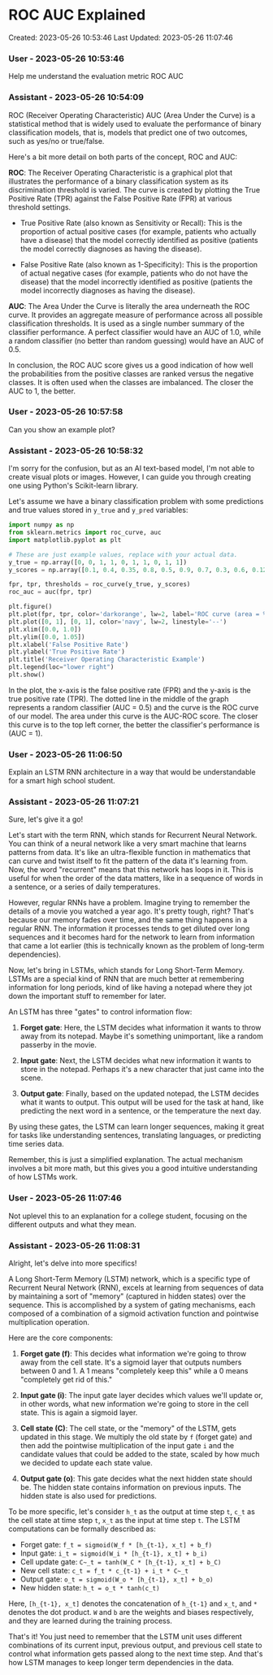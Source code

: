 # ROC AUC Explained

Created: 2023-05-26 10:53:46
Last Updated: 2023-05-26 11:07:46

### User - 2023-05-26 10:53:46

Help me understand the evaluation metric ROC AUC

### Assistant - 2023-05-26 10:54:09

ROC (Receiver Operating Characteristic) AUC (Area Under the Curve) is a statistical method that is widely used to evaluate the performance of binary classification models, that is, models that predict one of two outcomes, such as yes/no or true/false.

Here's a bit more detail on both parts of the concept, ROC and AUC:

**ROC**: The Receiver Operating Characteristic is a graphical plot that illustrates the performance of a binary classification system as its discrimination threshold is varied. The curve is created by plotting the True Positive Rate (TPR) against the False Positive Rate (FPR) at various threshold settings.

- True Positive Rate (also known as Sensitivity or Recall): This is the proportion of actual positive cases (for example, patients who actually have a disease) that the model correctly identified as positive (patients the model correctly diagnoses as having the disease).

- False Positive Rate (also known as 1-Specificity): This is the proportion of actual negative cases (for example, patients who do not have the disease) that the model incorrectly identified as positive (patients the model incorrectly diagnoses as having the disease).

**AUC**: The Area Under the Curve is literally the area underneath the ROC curve. It provides an aggregate measure of performance across all possible classification thresholds. It is used as a single number summary of the classifier performance. A perfect classifier would have an AUC of 1.0, while a random classifier (no better than random guessing) would have an AUC of 0.5.

In conclusion, the ROC AUC score gives us a good indication of how well the probabilities from the positive classes are ranked versus the negative classes. It is often used when the classes are imbalanced. The closer the AUC to 1, the better.

### User - 2023-05-26 10:57:58

Can you show an example plot?

### Assistant - 2023-05-26 10:58:32

I'm sorry for the confusion, but as an AI text-based model, I'm not able to create visual plots or images. However, I can guide you through creating one using Python's Scikit-learn library.

Let's assume we have a binary classification problem with some predictions and true values stored in `y_true` and `y_pred` variables:

```python
import numpy as np
from sklearn.metrics import roc_curve, auc
import matplotlib.pyplot as plt

# These are just example values, replace with your actual data.
y_true = np.array([0, 0, 1, 1, 0, 1, 1, 0, 1, 1])
y_scores = np.array([0.1, 0.4, 0.35, 0.8, 0.5, 0.9, 0.7, 0.3, 0.6, 0.12])

fpr, tpr, thresholds = roc_curve(y_true, y_scores)
roc_auc = auc(fpr, tpr)

plt.figure()
plt.plot(fpr, tpr, color='darkorange', lw=2, label='ROC curve (area = %0.2f)' % roc_auc)
plt.plot([0, 1], [0, 1], color='navy', lw=2, linestyle='--')
plt.xlim([0.0, 1.0])
plt.ylim([0.0, 1.05])
plt.xlabel('False Positive Rate')
plt.ylabel('True Positive Rate')
plt.title('Receiver Operating Characteristic Example')
plt.legend(loc="lower right")
plt.show()
```

In the plot, the x-axis is the false positive rate (FPR) and the y-axis is the true positive rate (TPR). The dotted line in the middle of the graph represents a random classifier (AUC = 0.5) and the curve is the ROC curve of our model. The area under this curve is the AUC-ROC score. The closer this curve is to the top left corner, the better the classifier's performance is (AUC = 1).

### User - 2023-05-26 11:06:50

Explain an LSTM RNN architecture in a way that would be understandable for a smart high school student.

### Assistant - 2023-05-26 11:07:21

Sure, let's give it a go!

Let's start with the term RNN, which stands for Recurrent Neural Network. You can think of a neural network like a very smart machine that learns patterns from data. It's like an ultra-flexible function in mathematics that can curve and twist itself to fit the pattern of the data it's learning from. Now, the word "recurrent" means that this network has loops in it. This is useful for when the order of the data matters, like in a sequence of words in a sentence, or a series of daily temperatures. 

However, regular RNNs have a problem. Imagine trying to remember the details of a movie you watched a year ago. It's pretty tough, right? That's because our memory fades over time, and the same thing happens in a regular RNN. The information it processes tends to get diluted over long sequences and it becomes hard for the network to learn from information that came a lot earlier (this is technically known as the problem of long-term dependencies).

Now, let's bring in LSTMs, which stands for Long Short-Term Memory. LSTMs are a special kind of RNN that are much better at remembering information for long periods, kind of like having a notepad where they jot down the important stuff to remember for later.

An LSTM has three "gates" to control information flow:

1. **Forget gate**: Here, the LSTM decides what information it wants to throw away from its notepad. Maybe it's something unimportant, like a random passerby in the movie. 

2. **Input gate**: Next, the LSTM decides what new information it wants to store in the notepad. Perhaps it's a new character that just came into the scene.

3. **Output gate**: Finally, based on the updated notepad, the LSTM decides what it wants to output. This output will be used for the task at hand, like predicting the next word in a sentence, or the temperature the next day.

By using these gates, the LSTM can learn longer sequences, making it great for tasks like understanding sentences, translating languages, or predicting time series data.

Remember, this is just a simplified explanation. The actual mechanism involves a bit more math, but this gives you a good intuitive understanding of how LSTMs work.


### User - 2023-05-26 11:07:46

Not uplevel this to an explanation for a college student, focusing on the different outputs and what they mean.

### Assistant - 2023-05-26 11:08:31

Alright, let's delve into more specifics!

A Long Short-Term Memory (LSTM) network, which is a specific type of Recurrent Neural Network (RNN), excels at learning from sequences of data by maintaining a sort of "memory" (captured in hidden states) over the sequence. This is accomplished by a system of gating mechanisms, each composed of a combination of a sigmoid activation function and pointwise multiplication operation.

Here are the core components:

1. **Forget gate (f)**: This decides what information we're going to throw away from the cell state. It's a sigmoid layer that outputs numbers between 0 and 1. A 1 means "completely keep this" while a 0 means "completely get rid of this."

2. **Input gate (i)**: The input gate layer decides which values we'll update or, in other words, what new information we're going to store in the cell state. This is again a sigmoid layer.

3. **Cell state (C)**: The cell state, or the "memory" of the LSTM, gets updated in this stage. We multiply the old state by `f` (forget gate) and then add the pointwise multiplication of the input gate `i` and the candidate values that could be added to the state, scaled by how much we decided to update each state value.

4. **Output gate (o)**: This gate decides what the next hidden state should be. The hidden state contains information on previous inputs. The hidden state is also used for predictions. 

To be more specific, let's consider `h_t` as the output at time step `t`, `c_t` as the cell state at time step `t`, `x_t` as the input at time step `t`. The LSTM computations can be formally described as:

- Forget gate: `f_t = sigmoid(W_f * [h_{t-1}, x_t] + b_f)`
- Input gate: `i_t = sigmoid(W_i * [h_{t-1}, x_t] + b_i)`
- Cell update gate: `C~_t = tanh(W_C * [h_{t-1}, x_t] + b_C)`
- New cell state: `c_t = f_t * c_{t-1} + i_t * C~_t`
- Output gate: `o_t = sigmoid(W_o * [h_{t-1}, x_t] + b_o)`
- New hidden state: `h_t = o_t * tanh(c_t)`

Here, `[h_{t-1}, x_t]` denotes the concatenation of `h_{t-1}` and `x_t`, and `*` denotes the dot product. `W` and `b` are the weights and biases respectively, and they are learned during the training process.

That's it! You just need to remember that the LSTM unit uses different combinations of its current input, previous output, and previous cell state to control what information gets passed along to the next time step. And that's how LSTM manages to keep longer term dependencies in the data.

